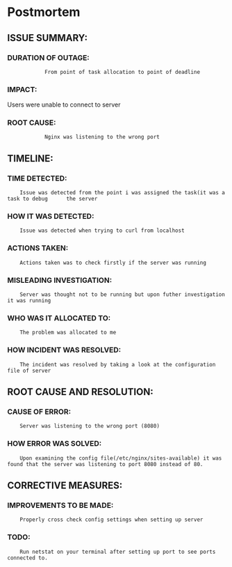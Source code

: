 # Postmortem


## ISSUE SUMMARY:
### DURATION OF OUTAGE:
                From point of task allocation to point of deadline

### IMPACT:
Users were unable to connect to server

### ROOT CAUSE:
                Nginx was listening to the wrong port

## TIMELINE:
### TIME DETECTED:
        Issue was detected from the point i was assigned the task(it was a task to debug      the server
### HOW IT WAS DETECTED:
        Issue was detected when trying to curl from localhost
### ACTIONS TAKEN:
        Actions taken was to check firstly if the server was running
### MISLEADING INVESTIGATION:
        Server was thought not to be running but upon futher investigation it was running

### WHO WAS IT ALLOCATED TO:
        The problem was allocated to me

### HOW INCIDENT WAS RESOLVED:
        The incident was resolved by taking a look at the configuration file of server

## ROOT CAUSE AND RESOLUTION:
### CAUSE OF ERROR:
        Server was listening to the wrong port (8080)

### HOW ERROR WAS SOLVED:
        Upon examining the config file(/etc/nginx/sites-available) it was found that the server was listening to port 8080 instead of 80.

## CORRECTIVE MEASURES:
### IMPROVEMENTS TO BE MADE:
        Properly cross check config settings when setting up server
### TODO:
        Run netstat on your terminal after setting up port to see ports connected to.
